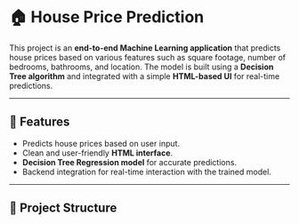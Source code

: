 # 🏠 House Price Prediction

This project is an **end-to-end Machine Learning application** that predicts house prices based on various features such as square footage, number of bedrooms, bathrooms, and location. The model is built using a **Decision Tree algorithm** and integrated with a simple **HTML-based UI** for real-time predictions.

---

## 📌 Features
- Predicts house prices based on user input.
- Clean and user-friendly **HTML interface**.
- **Decision Tree Regression model** for accurate predictions.
- Backend integration for real-time interaction with the trained model.

---

## 📂 Project Structure
